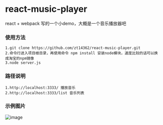 # react-music-player
react + webpack 写的一个小demo，大概是一个音乐播放器吧

### 使用方法
    1.git clone https://github.com/zt14362/react-music-player.git 
    2.命令行进入项目根目录，再使用命令 npm install 安装node模块，速度比较的话可以换成淘宝的npm镜像
    3.node server.js

### 路径说明
    1.http://localhost:3333/ 播放音乐
    2.http://localhost:3333/list 音乐列表
 
### 示例图片
  ![image](https://github.com/react-music-player/example/index.png)
